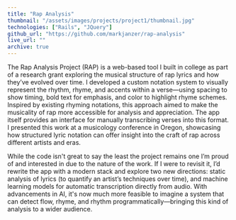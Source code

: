```yaml
---
title: "Rap Analysis"
thumbnail: "/assets/images/projects/project1/thumbnail.jpg"
technologies: ["Rails", "JQuery"]
github_url: "https://github.com/markjanzer/rap-analysis"
live_url: ""
archive: true
---
```


The Rap Analysis Project (RAP) is a web-based tool I built in college as part of a research grant exploring the musical structure of rap lyrics and how they’ve evolved over time. I developed a custom notation system to visually represent the rhythm, rhyme, and accents within a verse—using spacing to show timing, bold text for emphasis, and color to highlight rhyme schemes. Inspired by existing rhyming notations, this approach aimed to make the musicality of rap more accessible for analysis and appreciation. The app itself provides an interface for manually transcribing verses into this format. I presented this work at a musicology conference in Oregon, showcasing how structured lyric notation can offer insight into the craft of rap across different artists and eras.

While the code isn't great to say the least the project remains one I’m proud of and interested in due to the nature of the work. If I were to revisit it, I’d rewrite the app with a modern stack and explore two new directions: static analysis of lyrics (to quantify an artist’s techniques over time), and machine learning models for automatic transcription directly from audio. With advancements in AI, it's now much more feasible to imagine a system that can detect flow, rhyme, and rhythm programmatically—bringing this kind of analysis to a wider audience.

